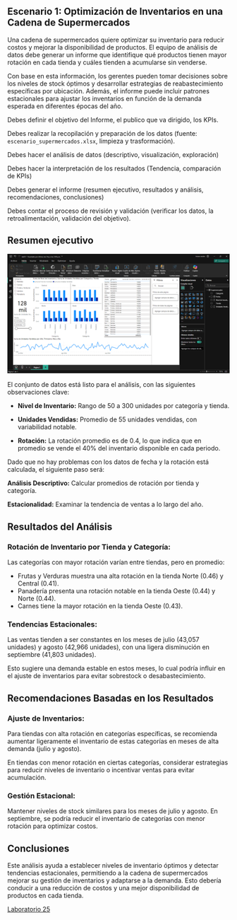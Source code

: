 ## Escenario 1: Optimización de Inventarios en una Cadena de Supermercados

Una cadena de supermercados quiere optimizar su inventario para reducir costos y mejorar la disponibilidad de productos. El equipo de análisis de datos debe generar un informe que identifique qué productos tienen mayor rotación en cada tienda y cuáles tienden a acumularse sin venderse.

Con base en esta información, los gerentes pueden tomar decisiones sobre los niveles de stock óptimos y desarrollar estrategias de reabastecimiento específicas por ubicación. Además, el informe puede incluir patrones estacionales para ajustar los inventarios en función de la demanda esperada en diferentes épocas del año.

Debes definir el objetivo del Informe, el publico que va dirigido, los KPIs.

Debes realizar la recopilación y preparación de los datos (fuente: `escenario_supermercados.xlsx`, limpieza y trasformación).

Debes hacer el análisis de datos (descriptivo, visualización, exploración)

Debes hacer la interpretación de los resultados (Tendencia, comparación de KPIs)

Debes generar el informe (resumen ejecutivo, resultados y análisis, recomendaciones, conclusiones)

Debes contar el proceso de revisión y validación (verificar los datos, la retroalimentación, validación del objetivo).

## Resumen ejecutivo

![Captura de pantalla del escenario 1 en Power BI](lab25_1.png)

El conjunto de datos está listo para el análisis, con las siguientes observaciones clave:

- **Nivel de Inventario:** Rango de 50 a 300 unidades por categoría y tienda.

- **Unidades Vendidas:** Promedio de 55 unidades vendidas, con variabilidad notable.

- **Rotación:** La rotación promedio es de 0.4, lo que indica que en promedio se vende el 40% del inventario disponible en cada periodo.

Dado que no hay problemas con los datos de fecha y la rotación está calculada, el siguiente paso será:

**Análisis Descriptivo:** Calcular promedios de rotación por tienda y categoría.

**Estacionalidad:** Examinar la tendencia de ventas a lo largo del año.

## Resultados del Análisis

### Rotación de Inventario por Tienda y Categoría:

Las categorías con mayor rotación varían entre tiendas, pero en promedio:
- Frutas y Verduras muestra una alta rotación en la tienda Norte (0.46) y Central (0.41).
- Panadería presenta una rotación notable en la tienda Oeste (0.44) y Norte (0.44).
- Carnes tiene la mayor rotación en la tienda Oeste (0.43).

### Tendencias Estacionales:

Las ventas tienden a ser constantes en los meses de julio (43,057 unidades) y agosto (42,966 unidades), con una ligera disminución en septiembre (41,803 unidades).

Esto sugiere una demanda estable en estos meses, lo cual podría influir en el ajuste de inventarios para evitar sobrestock o desabastecimiento.

## Recomendaciones Basadas en los Resultados

### Ajuste de Inventarios:

Para tiendas con alta rotación en categorías específicas, se recomienda aumentar ligeramente el inventario de estas categorías en meses de alta demanda (julio y agosto).

En tiendas con menor rotación en ciertas categorías, considerar estrategias para reducir niveles de inventario o incentivar ventas para evitar acumulación.

### Gestión Estacional:

Mantener niveles de stock similares para los meses de julio y agosto. En septiembre, se podría reducir el inventario de categorías con menor rotación para optimizar costos.

## Conclusiones

Este análisis ayuda a establecer niveles de inventario óptimos y detectar tendencias estacionales, permitiendo a la cadena de supermercados mejorar su gestión de inventarios y adaptarse a la demanda. Esto debería conducir a una reducción de costos y una mejor disponibilidad de productos en cada tienda.

[Laboratorio 25](../../lab25)